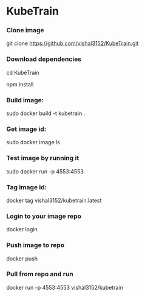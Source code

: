 ﻿# KubeTrain

### Clone image
git clone https://github.com/vishal3152/KubeTrain.git

### Download dependencies
cd KubeTrain

npm install
 
### Build image:
sudo docker build -t kubetrain .

### Get image id:
sudo docker image ls

### Test image by running it
sudo docker run -p 4553:4553 <imageid>

### Tag image id:
docker tag <imageid> vishal3152/kubetrain:latest

### Login to your image repo
docker login

### Push image to repo
docker push <repositoryname>

### Pull from repo and run
docker run -p 4553:4553 vishal3152/kubetrain



